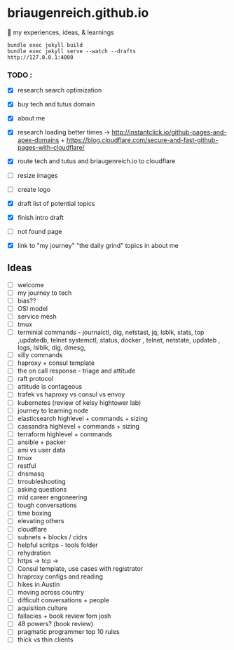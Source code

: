 # briaugenreich.github.io
:thought_balloon: my experiences, ideas, &amp; learnings




``` shell
bundle exec jekyll build
bundle exec jekyll serve --watch --drafts
http://127.0.0.1:4000
```


### TODO :

- [X] research search optimization  
- [X] buy tech and tutus domain  
- [X] about me  
- [X] research loading better times -> http://instantclick.io/github-pages-and-apex-domains  + https://blog.cloudflare.com/secure-and-fast-github-pages-with-cloudflare/  
- [X] route tech and tutus and briaugenreich.io to cloudflare  
- [ ] resize images
- [ ] create logo   
- [X] draft list of potential topics  
- [X] finish intro draft  
- [ ] not found page
- [X] link to "my journey" "the daily grind" topics in about me


## Ideas
- [ ] welcome
- [ ] my journey to tech
- [ ] bias??
- [ ] OSI model
- [ ] service mesh
- [ ] tmux
- [ ] terminial commands - journalctl, dig, netstast, jq, lsblk, stats, top ,updatedb, telnet systemctl, status, docker , telnet, netstate, updateb , logs, lslblk, dig, dmesg,
- [ ] silly commands
- [ ] haproxy + consul template
- [ ] the on call response - triage and attitude
- [ ] raft protocol
- [ ] attitude is contageous
- [ ] trafek vs haproxy vs consul vs envoy
- [ ] kubernetes (review of kelsy hightower lab)
- [ ] journey to learning node
- [ ] elasticsearch highlevel + commands + sizing
- [ ] cassandra highlevel + commands + sizing
- [ ] terraform highlevel + commands
- [ ] ansible + packer
- [ ] ami vs user data
- [ ] tmux
- [ ] restful
- [ ] dnsmasq
- [ ] trroubleshooting
- [ ] asking questions
- [ ] mid career engoneering
- [ ] tough conversations
- [ ] time boxing
- [ ] elevating others
- [ ] cloudflare
- [ ] subnets + blocks / cidrs
- [ ] helpful scritps - tools folder
- [ ] rehydration
- [ ] https -> tcp ->
- [ ] Consul template, use cases with registrator
- [ ] hraproxy configs and reading
- [ ] hikes in Austin
- [ ] moving across country
- [ ] difficult conversations + people
- [ ] aquisition culture
- [ ] fallacies + book review fom josh
- [ ] 48 powers? (book review)
- [ ] pragmatic programmer top 10 rules
- [ ] thick vs thin clients
